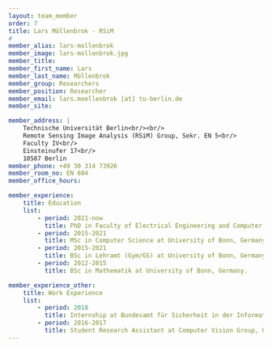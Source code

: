 ```yaml
---
layout: team_member
order: 7
title: Lars Möllenbrok - RSiM
#
member_alias: lars-mollenbrok
member_image: lars-mollenbrok.jpg
member_title:
member_first_name: Lars
member_last_name: Möllenbrok
member_group: Researchers
member_position: Researcher
member_email: lars.moellenbrok [at] tu-berlin.de
member_site:

member_address: |
    Technische Universität Berlin<br/><br/>
    Remote Sensing Image Analysis (RSiM) Group, Sekr. EN 5<br/>
    Faculty IV<br/>
    Einsteinufer 17<br/>
    10587 Berlin
member_phone: +49 30 314 73926
member_room_no: EN 604
member_office_hours:

member_experience:
    title: Education
    list:
        - period: 2021-now
          title: PhD in Faculty of Electrical Engineering and Computer Science, TU Berlin, Germany.
        - period: 2015-2021
          title: MSc in Computer Science at University of Bonn, Germany.
        - period: 2015-2021
          title: BSc in Lehramt (Gym/GS) at University of Bonn, Germany.
        - period: 2012-2015
          title: BSc in Mathematik at University of Bonn, Germany.

member_experience_other:
    title: Work Experience
    list:
        - period: 2018
          title: Internship at Bundesamt für Sicherheit in der Informationstechnik, Germany
        - period: 2016-2017
          title: Student Research Assistant at Computer Vision Group, University of Bonn, Germany.
---
```


